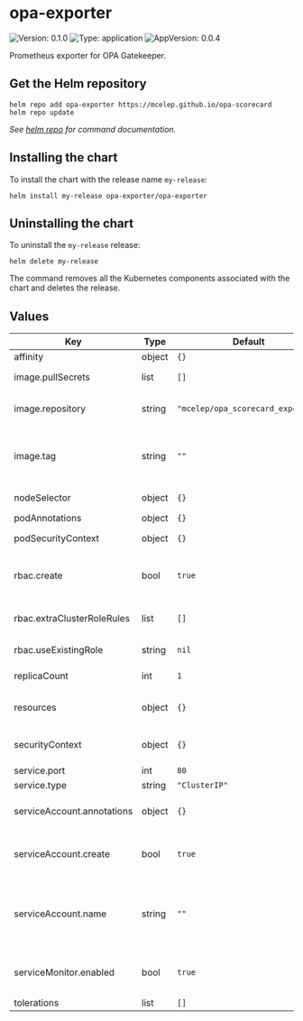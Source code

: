 # opa-exporter

![Version: 0.1.0](https://img.shields.io/badge/Version-0.1.0-informational?style=flat-square) ![Type: application](https://img.shields.io/badge/Type-application-informational?style=flat-square) ![AppVersion: 0.0.4](https://img.shields.io/badge/AppVersion-0.0.4-informational?style=flat-square)

Prometheus exporter for OPA Gatekeeper.

## Get the Helm repository

```shell
helm repo add opa-exporter https://mcelep.github.io/opa-scorecard
helm repo update
```

_See [helm repo](https://helm.sh/docs/helm/helm_repo/) for command documentation._

## Installing the chart

To install the chart with the release name `my-release`:

```shell
helm install my-release opa-exporter/opa-exporter
```

## Uninstalling the chart

To uninstall the `my-release` release:

```shell
helm delete my-release
```

The command removes all the Kubernetes components associated with the chart and deletes the release.

## Values

| Key | Type | Default | Description |
|-----|------|---------|-------------|
| affinity | object | `{}` | Pod affinity |
| image.pullSecrets | list | `[]` | List of image pull secrets |
| image.repository | string | `"mcelep/opa_scorecard_exporter"` | Image repository and name |
| image.tag | string | `""` | Overrides the image tag whose default is the chart `appVersion` |
| nodeSelector | object | `{}` | Pod node selector |
| podAnnotations | object | `{}` | Pod annotations |
| podSecurityContext | object | `{}` | Pod security context |
| rbac.create | bool | `true` | Whether to create Cluster Role and Cluster Role Binding |
| rbac.extraClusterRoleRules | list | `[]` | Extra ClusterRole rules |
| rbac.useExistingRole | string | `nil` | Use an existing ClusterRole/Role |
| replicaCount | int | `1` | Count of Pod replicas |
| resources | object | `{}` | Resources for the Agent container |
| securityContext | object | `{}` | Security context for the Agent container |
| service.port | int | `80` | Service port |
| service.type | string | `"ClusterIP"` | Service type |
| serviceAccount.annotations | object | `{}` | Annotations to add to the service account |
| serviceAccount.create | bool | `true` | Whether to create the Service Account used by the Pod |
| serviceAccount.name | string | `""` | If not set and `create` is `true`, a name is generated using the fullname template |
| serviceMonitor.enabled | bool | `true` | Wherter to install `ServiceMonitor` or not |
| tolerations | list | `[]` | Pod tolerations |
